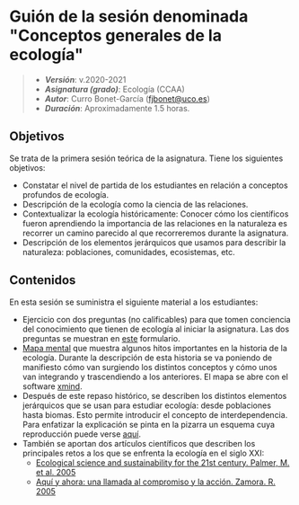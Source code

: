 # Guión de la sesión denominada "Conceptos generales de la ecología"


> + **_Versión_**: v.2020-2021
> + **_Asignatura (grado)_**: Ecología (CCAA)
> + **_Autor_**: Curro Bonet-García (fjbonet@uco.es)
> + **_Duración_**: Aproximadamente 1.5 horas.



## Objetivos 

Se trata de la primera sesión teórica de la asignatura. Tiene los siguientes objetivos:

 + Constatar el nivel de partida de los estudiantes en relación a conceptos profundos de ecología.
 + Descripción de la ecología como la ciencia de las relaciones.
 + Contextualizar la ecología históricamente: Conocer cómo los científicos fueron aprendiendo la importancia de las relaciones en la naturaleza es recorrer un camino parecido al que recorreremos durante la asignatura.
 + Descripción de los elementos jerárquicos que usamos para describir la naturaleza: poblaciones, comunidades, ecosistemas, etc.

 ## Contenidos
En esta sesión se suministra el siguiente material a los estudiantes:
+ Ejercicio con dos preguntas (no calificables) para que tomen conciencia del conocimiento que tienen de ecología al iniciar la asignatura. Las dos preguntas se muestran en [este](https://docs.google.com/forms/d/e/1FAIpQLSfNbvMIpKVolw8l27dajrz4sM2uep76SKwqjGjceX0rqJh94Q/viewform?usp=sf_link) formulario. 
+ [Mapa mental](https://github.com/fjbonet/generalidades_ecologia/blob/master/1_historia_ecologia.xmind?raw=true) que muestra algunos hitos importantes en la historia de la ecología. Durante la descripción de esta historia se va poniendo de manifiesto cómo van surgiendo los distintos conceptos y cómo unos van integrando y trascendiendo a los anteriores. El mapa se abre con el software [xmind](https://www.xmind.net/).
+ Después de este repaso histórico, se describen los distintos elementos jerárquicos que se usan para estudiar ecología: desde poblaciones hasta biomas. Esto permite introducir el concepto de interdependencia. Para enfatizar la explicación se pinta en la pizarra un esquema cuya reproducción puede verse [aquí](https://raw.githubusercontent.com/fjbonet/generalidades_ecologia/master/2_ecologia_interdependencia.png).
+ También se aportan dos artículos científicos que describen los principales retos a los que se enfrenta la ecología en el siglo XXI:
  + [Ecological science and sustainability for the 21st century. Palmer, M. et al. 2005](https://github.com/fjbonet/generalidades_ecologia/blob/master/3_Palmer_et_al-2005-Frontiers_in_Ecology_and_the_Environment.pdf)
  + [Aquí y ahora: una llamada al compromiso y la acción. Zamora. R. 2005](https://github.com/fjbonet/generalidades_ecologia/blob/master/4_zamora_2005.pdf)
